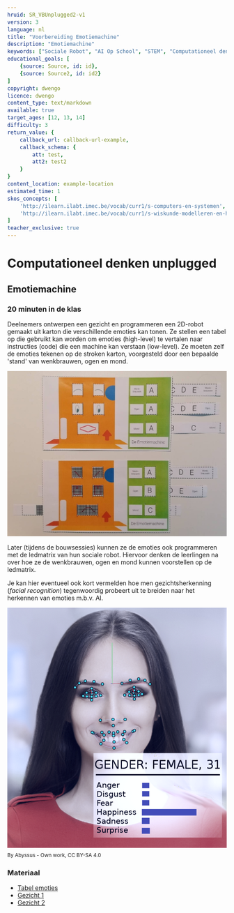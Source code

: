 ```yaml
---
hruid: SR_VBUnplugged2-v1
version: 3
language: nl
title: "Voorbereiding Emotiemachine"
description: "Emotiemachine"
keywords: ["Sociale Robot", "AI Op School", "STEM", "Computationeel denken", "Grafisch programmeren"]
educational_goals: [
    {source: Source, id: id}, 
    {source: Source2, id: id2}
]
copyright: dwengo
licence: dwengo
content_type: text/markdown
available: true
target_ages: [12, 13, 14]
difficulty: 3
return_value: {
    callback_url: callback-url-example,
    callback_schema: {
        att: test,
        att2: test2
    }
}
content_location: example-location
estimated_time: 1
skos_concepts: [
    'http://ilearn.ilabt.imec.be/vocab/curr1/s-computers-en-systemen', 
    'http://ilearn.ilabt.imec.be/vocab/curr1/s-wiskunde-modelleren-en-heuristiek'
]
teacher_exclusive: true
---
```

# Computationeel denken unplugged
## Emotiemachine
### 20 minuten in de klas

Deelnemers ontwerpen een gezicht en programmeren een 2D-robot gemaakt uit karton die verschillende emoties kan tonen. Ze stellen een tabel op die gebruikt kan worden om emoties (high-level) te vertalen naar instructies (code) die een machine kan verstaan (low-level). Ze moeten zelf de emoties tekenen op de stroken karton, voorgesteld door een bepaalde 'stand' van wenkbrauwen, ogen en mond.  

![](embed/Emotiemachine.png "Emotiemachine in de praktijk")


Later (tijdens de bouwsessies) kunnen ze de emoties ook programmeren met de ledmatrix van hun sociale robot. Hiervoor denken de leerlingen na over hoe ze de wenkbrauwen, ogen en mond kunnen voorstellen op de ledmatrix.  

Je kan hier eventueel ook kort vermelden hoe men  gezichtsherkenning (*facial recognition*) tegenwoordig probeert uit te breiden naar het herkennen van emoties m.b.v. AI.

![](embed/FacRec.png "Emoties herkennen met AI")
<sub>By Abyssus - Own work, CC BY-SA 4.0</sub>

### Materiaal
* [Tabel emoties](embed/emotiemachine_gids.pdf "tabel")
* [Gezicht 1](embed/emotiemachine_gewoon_nl.pdf "gezicht gewoon")
* [Gezicht 2](embed/emotiemachine_matrices_nl.pdf "gezicht 2")